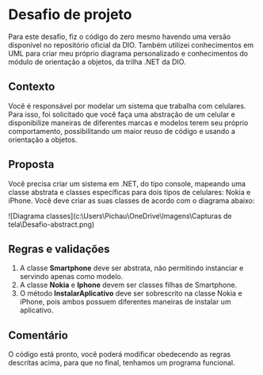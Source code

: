 # Desafio de projeto
Para este desafio, fiz o código do zero mesmo havendo uma versão disponível no repositório oficial da DIO. Também utilizei conhecimentos em UML para criar meu próprio diagrama personalizado e conhecimentos do módulo de orientação a objetos, da trilha .NET da DIO.

## Contexto
Você é responsável por modelar um sistema que trabalha com celulares. Para isso, foi solicitado que você faça uma abstração de um celular e disponibilize maneiras de diferentes marcas e modelos terem seu próprio comportamento, possibilitando um maior reuso de código e usando a orientação a objetos.

## Proposta
Você precisa criar um sistema em .NET, do tipo console, mapeando uma classe abstrata e classes específicas para dois tipos de celulares: Nokia e iPhone. 
Você deve criar as suas classes de acordo com o diagrama abaixo:

![Diagrama classes](c:\Users\Pichau\OneDrive\Imagens\Capturas de tela\Desafio-abstract.png)

## Regras e validações
1. A classe **Smartphone** deve ser abstrata, não permitindo instanciar e servindo apenas como modelo.
2. A classe **Nokia** e **Iphone** devem ser classes filhas de Smartphone.
3. O método **InstalarAplicativo** deve ser sobrescrito na classe Nokia e iPhone, pois ambos possuem diferentes maneiras de instalar um aplicativo.

## Comentário
O código está pronto, você poderá modificar obedecendo as regras descritas acima, para que no final, tenhamos um programa funcional.
